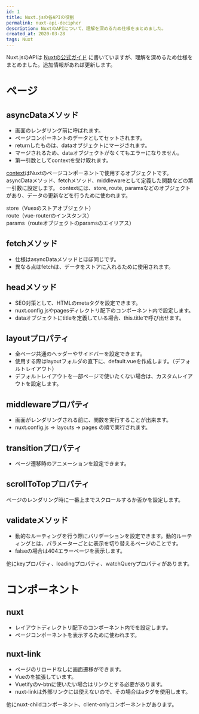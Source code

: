 ```yaml
---
id: 1
title: Nuxt.jsの各APIの役割
permalink: nuxt-api-decipher
description: NuxtのAPIについて、理解を深めるため仕様をまとめました。
created_at: 2020-03-28
tags: Nuxt
---
```


Nuxt.jsのAPIは [Nuxtの公式ガイド](https://ja.nuxtjs.org/api) に書いていますが、理解を深めるため仕様をまとめました。追加情報があれば更新します。

# ページ

## asyncDataメソッド
- 画面のレンダリング前に呼ばれます。
- ページコンポーネントのデータとしてセットされます。
- returnしたものは、dataオブジェクトにマージされます。
- マージされるため、dataオブジェクトがなくてもエラーになりません。
- 第一引数としてcontextを受け取れます。
  
&#13;&#10;
  
[context](https://ja.nuxtjs.org/api/context)はNuxtのページコンポーネントで使用するオブジェクトです。
asyncDataメソッド、fetchメソッド、middlewareとして定義した関数などの第一引数に設定します。
contextには、store, route, paramsなどのオブジェクトがあり、データの更新などを行うために使われます。

store（Vuexのストアオブジェクト）  
route（vue-routerのインスタンス）  
params（routeオブジェクトのparamsのエイリアス）

## fetchメソッド
- 仕様はasyncDataメソッドとほぼ同じです。
- 異なる点はfetchは、データをストアに入れるために使用されます。

## headメソッド
- SEO対策として、HTMLのmetaタグを設定できます。
- nuxt.config.jsやpagesディレクトリ配下のコンポーネント内で設定します。
- dataオブジェクトにtitleを定義している場合、this.titleで呼び出せます。

## layoutプロパティ
- 全ページ共通のヘッダーやサイドバーを設定できます。
- 使用する際はlayoutフォルダの直下に、default.vueを作成します。（デフォルトレイアウト）
- デフォルトレイアウトを一部ページで使いたくない場合は、カスタムレイアウトを設定します。

## middlewareプロパティ
- 画面がレンダリングされる前に、関数を実行することが出来ます。
- nuxt.config.js → layouts → pages の順で実行されます。

## transitionプロパティ
- ページ遷移時のアニメーションを設定できます。

## scrollToTopプロパティ
ページのレンダリング時に一番上までスクロールするか否かを設定します。

## validateメソッド
- 動的なルーティングを行う際にバリデーションを設定できます。動的ルーティングとは、パラメーターごとに表示を切り替えるページのことです。
- falseの場合は404エラーページを表示します。
  
&#13;&#10;
  
他にkeyプロパティ、loadingプロパティ、watchQueryプロパティがあります。

# コンポーネント

## nuxt
- レイアウトディレクトリ配下のコンポーネント内で<nuxt/>を設定します。
- ページコンポーネントを表示するために使われます。

## nuxt-link
- ページのリロードなしに画面遷移ができます。
- Vueの<router-link>を拡張しています。
- Vuetifyのv-btnに使いたい場合は<v-btn to="/pass/" nuxt>リンク</v-btn>とする必要があります。
- nuxt-linkは外部リンクには使えないので、その場合はaタグを使用します。
  
&#13;&#10;
  
他にnuxt-childコンポーネント、client-onlyコンポーネントがあります。
